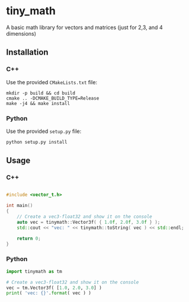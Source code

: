 # tiny_math

A basic math library for vectors and matrices (just for 2,3, and 4 dimensions)

## Installation

### C++

Use the provided `CMakeLists.txt` file:

```
mkdir -p build && cd build
cmake .. -DCMAKE_BUILD_TYPE=Release
make -j4 && make install
```

### Python

Use the provided `setup.py` file:

```bash
python setup.py install
```

## Usage

### C++

```c++

#include <vector_t.h>

int main()
{
    // Create a vec3-float32 and show it on the console
    auto vec = tinymath::Vector3f( { 1.0f, 2.0f, 3.0f } );
    std::cout << "vec: " << tinymath::toString( vec ) << std::endl;

    return 0;
}

```

### Python

```python
import tinymath as tm

# Create a vec3-float32 and show it on the console
vec = tm.Vector3f( [1.0, 2.0, 3.0] )
print( 'vec: {}'.format( vec ) )
```